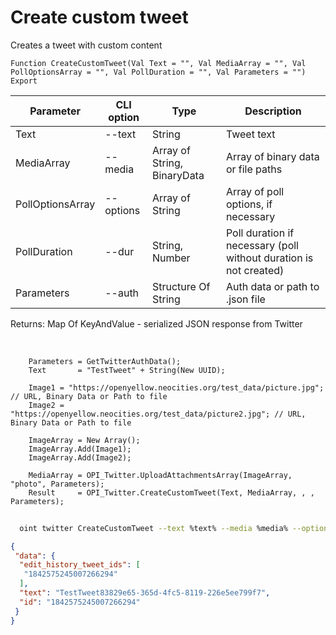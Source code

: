 ﻿---
sidebar_position: 1
---

# Create custom tweet
 Creates a tweet with custom content



`Function CreateCustomTweet(Val Text = "", Val MediaArray = "", Val PollOptionsArray = "", Val PollDuration = "", Val Parameters = "") Export`

  | Parameter | CLI option | Type | Description |
  |-|-|-|-|
  | Text | --text | String | Tweet text |
  | MediaArray | --media | Array of String, BinaryData | Array of binary data or file paths |
  | PollOptionsArray | --options | Array of String | Array of poll options, if necessary |
  | PollDuration | --dur | String, Number | Poll duration if necessary (poll without duration is not created) |
  | Parameters | --auth | Structure Of String | Auth data or path to .json file |

  
  Returns:  Map Of KeyAndValue - serialized JSON response from Twitter

<br/>




```bsl title="Code example"
    Parameters = GetTwitterAuthData();
    Text       = "TestTweet" + String(New UUID);

    Image1 = "https://openyellow.neocities.org/test_data/picture.jpg"; // URL, Binary Data or Path to file
    Image2 = "https://openyellow.neocities.org/test_data/picture2.jpg"; // URL, Binary Data or Path to file

    ImageArray = New Array();
    ImageArray.Add(Image1);
    ImageArray.Add(Image2);

    MediaArray = OPI_Twitter.UploadAttachmentsArray(ImageArray, "photo", Parameters);
    Result     = OPI_Twitter.CreateCustomTweet(Text, MediaArray, , , Parameters);
```



```sh title="CLI command example"
    
  oint twitter CreateCustomTweet --text %text% --media %media% --options %options% --dur %dur% --auth %auth%

```

```json title="Result"
{
 "data": {
  "edit_history_tweet_ids": [
   "1842575245007266294"
  ],
  "text": "TestTweet83829e65-365d-4fc5-8119-226e5ee799f7",
  "id": "1842575245007266294"
 }
}
```
